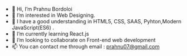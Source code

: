 - 👋 Hi, I’m Prahnu Bordoloi
- 👀 I’m interested in Web Designing.
- 👀 I have a good understanding in HTML5, CSS, SAAS, Pyhton,Modern JavaScript(ES6) . 
- 🌱 I’m currently learning React.js
- 💞️ I’m looking to collaborate on Front-end web development
- 📫 You can contact me through email : prahnu07@gmail.com

<!---
prahnu/prahnu is a ✨ special ✨ repository because its `README.md` (this file) appears on your GitHub profile.
You can click the Preview link to take a look at your changes.
--->

